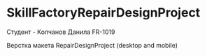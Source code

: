 # SkillFactoryRepairDesignProject

Студент - Колчанов Данила FR-1019

Верстка макета RepairDesignProject (desktop and mobile)
